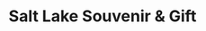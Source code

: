 ---
title: "Salt Lake Souvenir & Gift"
url: /salt-lake-city/salt-lake-souvenir-und-gift/
shop: Andenken
---